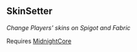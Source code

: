 ## SkinSetter
*Change Players' skins on Spigot and Fabric*

Requires [MidnightCore](https://github.com/wallenjos01/MidnightCore)
